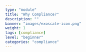 ```yaml
---
type: "module"
title: "Why Compliance?"
description: ""
banner: "images/exoscale-icon.png"
weight: 1
tags: [compliance]
level: "beginner"
categories: "compliance"
---
```

